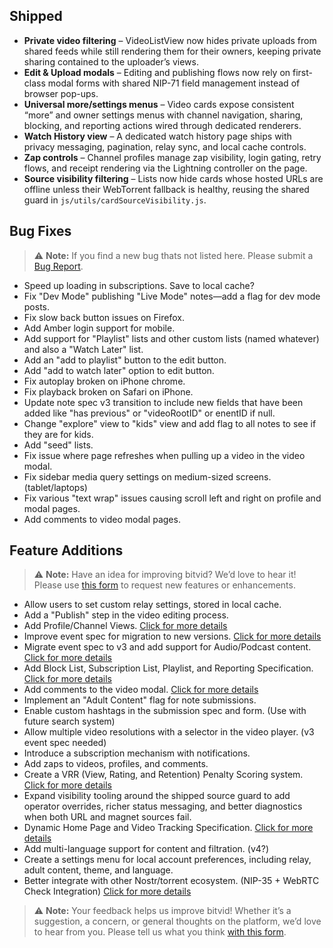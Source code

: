 ## Shipped

- **Private video filtering** – VideoListView now hides private uploads from shared feeds while still rendering them for their owners, keeping private sharing contained to the uploader’s views.
- **Edit & Upload modals** – Editing and publishing flows now rely on first-class modal forms with shared NIP-71 field management instead of browser pop-ups.
- **Universal more/settings menus** – Video cards expose consistent “more” and owner settings menus with channel navigation, sharing, blocking, and reporting actions wired through dedicated renderers.
- **Watch History view** – A dedicated watch history page ships with privacy messaging, pagination, relay sync, and local cache controls.
- **Zap controls** – Channel profiles manage zap visibility, login gating, retry flows, and receipt rendering via the Lightning controller on the page.
- **Source visibility filtering** – Lists now hide cards whose hosted URLs are offline unless their WebTorrent fallback is healthy, reusing the shared guard in `js/utils/cardSourceVisibility.js`.

## Bug Fixes

> ⚠️ **Note:** If you find a new bug thats not listed here. Please submit a [Bug Report](https://bitvid.network/?modal=bug).

- Speed up loading in subscriptions. Save to local cache?
- Fix "Dev Mode" publishing "Live Mode" notes—add a flag for dev mode posts.
- Fix slow back button issues on Firefox.
- Add Amber login support for mobile.
- Add support for "Playlist" lists and other custom lists (named whatever) and also a "Watch Later" list.
- Add an "add to playlist" button to the edit button.
- Add "add to watch later" option to edit button.
- Fix autoplay broken on iPhone chrome.
- Fix playback broken on Safari on iPhone.
- Update note spec v3 transition to include new fields that have been added like "has previous" or "videoRootID" or enentID if null.
- Change "explore" view to "kids" view and add flag to all notes to see if they are for kids.
- Add "seed" lists.
- Fix issue where page refreshes when pulling up a video in the video modal.
- Fix sidebar media query settings on medium-sized screens. (tablet/laptops)
- Fix various "text wrap" issues causing scroll left and right on profile and modal pages.
- Add comments to video modal pages.

## Feature Additions

> ⚠️ **Note:** Have an idea for improving bitvid? We’d love to hear it! Please use [this form](https://bitvid.network/?modal=feature) to request new features or enhancements.

- Allow users to set custom relay settings, stored in local cache.
- Add a "Publish" step in the video editing process.
- Add Profile/Channel Views. [Click for more details](https://github.com/PR0M3TH3AN/bitvid/blob/main/content/roadmap/04_bitvid_Enhanced_Profile_Channel_Views_Specification.md)
- Improve event spec for migration to new versions. [Click for more details](https://github.com/PR0M3TH3AN/bitvid/blob/main/content/roadmap/02_bitvid_Enhanced_Migration_of_Note_Spec_Logic.md)
- Migrate event spec to v3 and add support for Audio/Podcast content. [Click for more details](https://github.com/PR0M3TH3AN/bitvid/blob/main/content/roadmap/03_bitvid_Enhanced_Nostr_Video_%26_Audio_Note_Specification_Version%203.md)
- Add Block List, Subscription List, Playlist, and Reporting Specification. [Click for more details](https://github.com/PR0M3TH3AN/bitvid/blob/main/content/roadmap/05_bitvid_Enhanced_Block_Subscription_%26_Reporting_Specification.md)
- Add comments to the video modal. [Click for more details](https://github.com/PR0M3TH3AN/bitvid/blob/main/content/roadmap/06_bitvid_Enhanced_Video_Comment_System_Specification.md)
- Implement an "Adult Content" flag for note submissions.
- Enable custom hashtags in the submission spec and form. (Use with future search system)
- Allow multiple video resolutions with a selector in the video player. (v3 event spec needed)
- Introduce a subscription mechanism with notifications.
- Add zaps to videos, profiles, and comments.
- Create a VRR (View, Rating, and Retention) Penalty Scoring system. [Click for more details](https://github.com/PR0M3TH3AN/bitvid/blob/main/content/roadmap/07_bitvid_Enhanced_View_Rating_%26_Retention_Penalty_Scoring.md)
- Expand visibility tooling around the shipped source guard to add operator overrides, richer status messaging, and better diagnostics when both URL and magnet sources fail.
- Dynamic Home Page and Video Tracking Specification. [Click for more details](https://github.com/PR0M3TH3AN/bitvid/blob/main/content/roadmap/08_bitvid_Enhanced_Dynamic_Home_Page_%26_Video_Tracking_Specification.md)
- Add multi-language support for content and filtration. (v4?)
- Create a settings menu for local account preferences, including relay, adult content, theme, and language.
- Better integrate with other Nostr/torrent ecosystem. (NIP-35 + WebRTC Check Integration) [Click for more details](https://github.com/PR0M3TH3AN/bitvid/blob/main/content/roadmap/09_bitvid_Enhanced_NIP-35_%2B_WebRTC_Check_Integration.md)

> ⚠️ **Note:** Your feedback helps us improve bitvid! Whether it’s a suggestion, a concern, or general thoughts on the platform, we’d love to hear from you. Please tell us what you think [with this form](https://bitvid.network/?modal=feedback).
